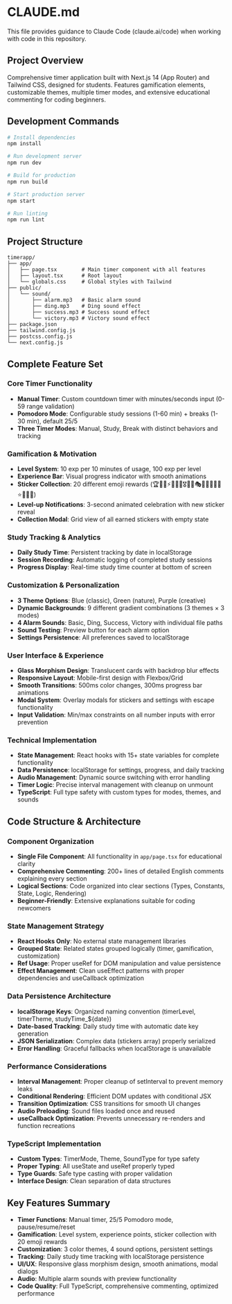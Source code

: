 # CLAUDE.md

This file provides guidance to Claude Code (claude.ai/code) when working with code in this repository.

## Project Overview

Comprehensive timer application built with Next.js 14 (App Router) and Tailwind CSS, designed for students. Features gamification elements, customizable themes, multiple timer modes, and extensive educational commenting for coding beginners.

## Development Commands

```bash
# Install dependencies
npm install

# Run development server
npm run dev

# Build for production
npm run build

# Start production server
npm start

# Run linting
npm run lint
```

## Project Structure

```
timerapp/
├── app/
│   ├── page.tsx        # Main timer component with all features
│   ├── layout.tsx      # Root layout
│   └── globals.css     # Global styles with Tailwind
├── public/
│   └── sound/
│       ├── alarm.mp3   # Basic alarm sound
│       ├── ding.mp3    # Ding sound effect
│       ├── success.mp3 # Success sound effect
│       └── victory.mp3 # Victory sound effect
├── package.json
├── tailwind.config.js
├── postcss.config.js
└── next.config.js
```

## Complete Feature Set

### Core Timer Functionality
- **Manual Timer**: Custom countdown timer with minutes/seconds input (0-59 range validation)
- **Pomodoro Mode**: Configurable study sessions (1-60 min) + breaks (1-30 min), default 25/5
- **Three Timer Modes**: Manual, Study, Break with distinct behaviors and tracking

### Gamification & Motivation
- **Level System**: 10 exp per 10 minutes of usage, 100 exp per level
- **Experience Bar**: Visual progress indicator with smooth animations
- **Sticker Collection**: 20 different emoji rewards (🏆🚀🌟⚡🎯🔥💎🎖️🏅🎪🎭🎨🦄🐉🦅🌈⭐✨💫🎊)
- **Level-up Notifications**: 3-second animated celebration with new sticker reveal
- **Collection Modal**: Grid view of all earned stickers with empty state

### Study Tracking & Analytics
- **Daily Study Time**: Persistent tracking by date in localStorage
- **Session Recording**: Automatic logging of completed study sessions
- **Progress Display**: Real-time study time counter at bottom of screen

### Customization & Personalization
- **3 Theme Options**: Blue (classic), Green (nature), Purple (creative)
- **Dynamic Backgrounds**: 9 different gradient combinations (3 themes × 3 modes)
- **4 Alarm Sounds**: Basic, Ding, Success, Victory with individual file paths
- **Sound Testing**: Preview button for each alarm option
- **Settings Persistence**: All preferences saved to localStorage

### User Interface & Experience
- **Glass Morphism Design**: Translucent cards with backdrop blur effects
- **Responsive Layout**: Mobile-first design with Flexbox/Grid
- **Smooth Transitions**: 500ms color changes, 300ms progress bar animations
- **Modal System**: Overlay modals for stickers and settings with escape functionality
- **Input Validation**: Min/max constraints on all number inputs with error prevention

### Technical Implementation
- **State Management**: React hooks with 15+ state variables for complete functionality
- **Data Persistence**: localStorage for settings, progress, and daily tracking
- **Audio Management**: Dynamic source switching with error handling
- **Timer Logic**: Precise interval management with cleanup on unmount
- **TypeScript**: Full type safety with custom types for modes, themes, and sounds

## Code Structure & Architecture

### Component Organization
- **Single File Component**: All functionality in `app/page.tsx` for educational clarity
- **Comprehensive Commenting**: 200+ lines of detailed English comments explaining every section
- **Logical Sections**: Code organized into clear sections (Types, Constants, State, Logic, Rendering)
- **Beginner-Friendly**: Extensive explanations suitable for coding newcomers

### State Management Strategy
- **React Hooks Only**: No external state management libraries
- **Grouped State**: Related states grouped logically (timer, gamification, customization)
- **Ref Usage**: Proper useRef for DOM manipulation and value persistence
- **Effect Management**: Clean useEffect patterns with proper dependencies and useCallback optimization

### Data Persistence Architecture
- **localStorage Keys**: Organized naming convention (timerLevel, timerTheme, studyTime_${date})
- **Date-based Tracking**: Daily study time with automatic date key generation
- **JSON Serialization**: Complex data (stickers array) properly serialized
- **Error Handling**: Graceful fallbacks when localStorage is unavailable

### Performance Considerations
- **Interval Management**: Proper cleanup of setInterval to prevent memory leaks
- **Conditional Rendering**: Efficient DOM updates with conditional JSX
- **Transition Optimization**: CSS transitions for smooth UI changes
- **Audio Preloading**: Sound files loaded once and reused
- **useCallback Optimization**: Prevents unnecessary re-renders and function recreations

### TypeScript Implementation
- **Custom Types**: TimerMode, Theme, SoundType for type safety
- **Proper Typing**: All useState and useRef properly typed
- **Type Guards**: Safe type casting with proper validation
- **Interface Design**: Clean separation of data structures

## Key Features Summary

- **Timer Functions**: Manual timer, 25/5 Pomodoro mode, pause/resume/reset
- **Gamification**: Level system, experience points, sticker collection with 20 emoji rewards
- **Customization**: 3 color themes, 4 sound options, persistent settings
- **Tracking**: Daily study time tracking with localStorage persistence
- **UI/UX**: Responsive glass morphism design, smooth animations, modal dialogs
- **Audio**: Multiple alarm sounds with preview functionality
- **Code Quality**: Full TypeScript, comprehensive commenting, optimized performance